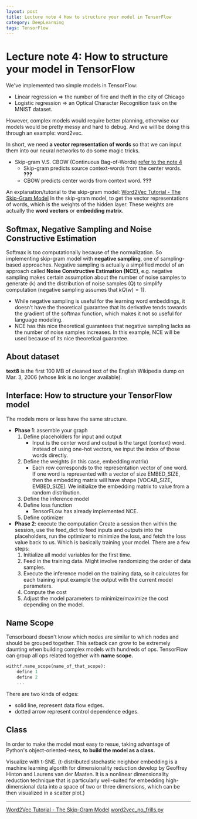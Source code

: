 ```yaml
---
layout: post
title: Lecture note 4 How to structure your model in TensorFlow
category: DeepLearning
tags: TensorFlow
---
```

# Lecture note 4: How to structure your model in TensorFlow

We've implemented two simple models in TensorFlow:
* Linear regression => the number of fire and theft in the city of Chicago
* Logistic regression => an Optical Character Recognition task on the MNIST dataset.

However, complex models would require better planning, otherwise our models would be pretty messy and hard to debug. And we will be doing this through an example: word2vec.

In short, we need **a vector representation of words** so that we can input them into our neural networks to do some magic tricks.
* Skip-gram V.S. CBOW (Continuous Bag-of-Words) [refer to the note 4]()
	* Skip-gram predicts source context-words from the center words. **???**
	* CBOW predicts center words from context word. **???**

An explanation/tutorial to the skip-gram model: [Word2Vec Tutorial - The Skip-Gram Model](http://mccormickml.com/2016/04/19/word2vec-tutorial-the-skip-gram-model/)
In the skip-gram model, to get the vector representations of words, which is the weights of the hidden layer. These weights are actually the **word vectors** or **embedding matrix**.

## Softmax, Negative Sampling and Noise Constructive Estimation
Softmax is too computationally because of the normalization. So implementing skip-gram model with **negative sampling**, one of sampling-based approaches. Negative sampling is actually a simplified model of an approach called **Noise Constructive Estimation (NCE)**, e.g. negative sampling makes certain assumption about the number of noise samples to generate (k) and the distribution of noise samples (Q) to simplify computation (negative sampling assumes that $k Q(w)=1$).
   * While negative sampling is useful for the learning word embeddings, it doesn’t have the theoretical guarantee that its derivative tends towards the gradient of the softmax function, which makes it not so useful for language modeling.
   * NCE has this nice theoretical guarantees that negative sampling lacks as the number of noise
samples increases. In this example, NCE will be used because of its nice theoretical guarantee.

## About dataset
**text8** is the first 100 MB of cleaned text of the English Wikipedia dump on Mar. 3, 2006 (whose
link is no longer available). 

## Interface: How to structure your TensorFlow model
The models more or less have the same structure. 
* **Phase 1**: assemble your graph
	1. Define placeholders for input and output
		* Input is the center word and output is the target (context) word. Instead of using one-hot vectors, we input the index of those words directly.
	2. Define the weights (in this case, embedding matrix) 
		* Each row corresponds to the representation vector of one word. If one word is represented with a vector of size EMBED_SIZE, then the embedding matrix will have shape [VOCAB_SIZE, EMBED_SIZE]. We initialize the embedding matrix to value from a random distribution.
	3. Define the inference model
	4. Define loss function
		* TensorFLow has already implemented NCE.
	5. Define optimizer
* **Phase 2**: execute the computation
Create a session then within the session, use the feed_dict to feed inputs and outputs into the placeholders, run the optimizer to minimize the loss, and fetch the loss value back to us.
Which is basically training your model. There are a few steps:
	1. Initialize all model variables for the first time.
	2. Feed in the training data. Might involve randomizing the order of data samples.
	3. Execute the inference model on the training data, so it calculates for each training input
example the output with the current model parameters.
	4. Compute the cost
	5. Adjust the model parameters to minimize/maximize the cost depending on the model.

## Name Scope
Tensorboard doesn't know which nodes are similar to which nodes and should be grouped together. This setback can grow to be extremely daunting when building complex models with hundreds of ops.
TensorFlow can group all ops related together with **name scope.**
```python
withtf.name_scope(name_of_that_scope):
    define 1
    define 2
    ...
```
There are two kinds of edges:
* solid line, represent data flow edges.
* dotted arrow represent control dependence edges.

## Class
In order to make the model most easy to resue, taking advantage of Python's object-oriented-ness, **to build the model as a class.**

Visualize with t-SNE. (t-distributed stochastic neighbor embedding is a machine learning algorith for dimensionality reduction develop by Geoffrey Hinton and Laurens van der Maaten. It is a nonlinear dimensionality reduction technique that is particularly well-suited for embedding high-dimensional data into a space of two or three dimensions, which can be then visualized in a scatter plot.)


---
[Word2Vec Tutorial - The Skip-Gram Model](http://mccormickml.com/2016/04/19/word2vec-tutorial-the-skip-gram-model/)
[word2vec_no_frills.py](https://github.com/chiphuyen/stanford-tensorflow-tutorials/blob/master/2017/examples/04_word2vec_no_frills.py)
